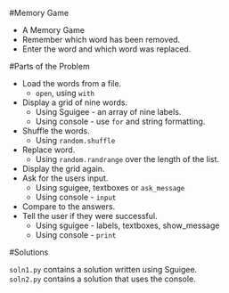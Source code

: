 #Memory Game

* A Memory Game
* Remember which word has been removed.
* Enter the word and which word was replaced.

#Parts of the Problem

* Load the words from a file.
	* ```open```, using ```with```
* Display a grid of nine words.
	* Using Sguigee - an array of nine labels.
	* Using console - use ```for``` and string formatting.
* Shuffle the words.
	* Using ```random.shuffle```
* Replace word.
	* Using ```random.randrange``` over the length of the list.
* Display the grid again.
* Ask for the users input.
	* Using sguigee, textboxes or ```ask_message```
	* Using console - ```input```
* Compare to the answers.
* Tell the user if they were successful.
	* Using sguigee - labels, textboxes, show_message
	* Using console - ```print```

#Solutions

```soln1.py``` contains a solution written using Sguigee.  
```soln2.py``` contains a solution that uses the console.